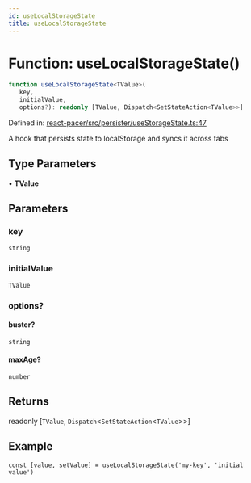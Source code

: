 ```yaml
---
id: useLocalStorageState
title: useLocalStorageState
---
```


<!-- DO NOT EDIT: this page is autogenerated from the type comments -->

# Function: useLocalStorageState()

```ts
function useLocalStorageState<TValue>(
   key, 
   initialValue, 
   options?): readonly [TValue, Dispatch<SetStateAction<TValue>>]
```

Defined in: [react-pacer/src/persister/useStorageState.ts:47](https://github.com/TanStack/pacer/blob/main/packages/react-pacer/src/persister/useStorageState.ts#L47)

A hook that persists state to localStorage and syncs it across tabs

## Type Parameters

• **TValue**

## Parameters

### key

`string`

### initialValue

`TValue`

### options?

#### buster?

`string`

#### maxAge?

`number`

## Returns

readonly \[`TValue`, `Dispatch`\<`SetStateAction`\<`TValue`\>\>\]

## Example

```tsx
const [value, setValue] = useLocalStorageState('my-key', 'initial value')
```
